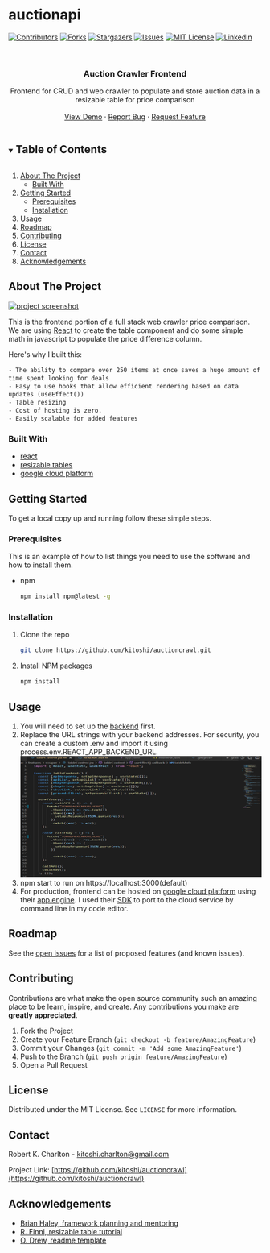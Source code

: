 # auctionapi

[![Contributors][contributors-shield]][contributors-url]
[![Forks][forks-shield]][forks-url]
[![Stargazers][stars-shield]][stars-url]
[![Issues][issues-shield]][issues-url]
[![MIT License][license-shield]][license-url]
[![LinkedIn][linkedin-shield]][linkedin-url]

<!-- PROJECT LOGO -->
<br />
<p align="center">

  <h3 align="center">Auction Crawler Frontend</h3>

  <p align="center">
    Frontend for CRUD and web crawler to populate and store auction data in a resizable table for price comparison
    <br />
    <br />
    <a href="https://tradingfever.com">View Demo</a>
    ·
    <a href="https://github.com/kitoshi/auctioncrawl/issues">Report Bug</a>
    ·
    <a href="https://github.com/kitoshi/auctioncrawl/issues">Request Feature</a>
  </p>
</p>

<!-- TABLE OF CONTENTS -->
<details open="open">
  <summary><h2 style="display: inline-block">Table of Contents</h2></summary>
  <ol>
    <li>
      <a href="#about-the-project">About The Project</a>
      <ul>
        <li><a href="#built-with">Built With</a></li>
      </ul>
    </li>
    <li>
      <a href="#getting-started">Getting Started</a>
      <ul>
        <li><a href="#prerequisites">Prerequisites</a></li>
        <li><a href="#installation">Installation</a></li>
      </ul>
    </li>
    <li><a href="#usage">Usage</a></li>
    <li><a href="#roadmap">Roadmap</a></li>
    <li><a href="#contributing">Contributing</a></li>
    <li><a href="#license">License</a></li>
    <li><a href="#contact">Contact</a></li>
    <li><a href="#acknowledgements">Acknowledgements</a></li>
  </ol>
</details>

<!-- ABOUT THE PROJECT -->

## About The Project

 <a href="https://tradingfever.com">
 <img src="screenshots/projectscreenshot.png" alt="project screenshot" width="480" height="480"></img>
 </a>

This is the frontend portion of a full stack web crawler price comparison. We are using [React](https://reactjs.org/) to create the table component and do some simple math in javascript to populate the price difference column.

Here's why I built this:

    - The ability to compare over 250 items at once saves a huge amount of time spent looking for deals
    - Easy to use hooks that allow efficient rendering based on data updates (useEffect())
    - Table resizing
    - Cost of hosting is zero.
    - Easily scalable for added features

### Built With

- [react](https://reactjs.org/)
- [resizable tables](https://letsbuildui.dev/articles/resizable-tables-with-react-and-css-grid)
- [google cloud platform](https://cloud.google.com/)

<!-- GETTING STARTED -->

## Getting Started

To get a local copy up and running follow these simple steps.

### Prerequisites

This is an example of how to list things you need to use the software and how to install them.

- npm
  ```sh
  npm install npm@latest -g
  ```

### Installation

1. Clone the repo
   ```sh
   git clone https://github.com/kitoshi/auctioncrawl.git
   ```
2. Install NPM packages
   ```sh
   npm install
   ```

<!-- USAGE EXAMPLES -->

## Usage

1. You will need to set up the [backend](https://github.com/kitoshi/auctioncrawl-api) first.
2. Replace the URL strings with your backend addresses. For security, you can create a custom .env and import it using process.env.REACT_APP_BACKEND_URL.
   <br>
   <img src="screenshots/frontendURL.png" alt="URL screenshot" width="480" height="240"></img>
3. npm start to run on https://localhost:3000(default)
4. For production, frontend can be hosted on [google cloud platform](https://cloud.google.com/) using their [app engine](https://cloud.google.com/appengine/docs/standard/nodejs/building-app). I used their [SDK](https://cloud.google.com/sdk) to port to the cloud service by command line in my code editor.

<!-- ROADMAP -->

## Roadmap

See the [open issues](https://github.com/kitoshi/auctioncrawl/issues) for a list of proposed features (and known issues).

<!-- CONTRIBUTING -->

## Contributing

Contributions are what make the open source community such an amazing place to be learn, inspire, and create. Any contributions you make are **greatly appreciated**.

1. Fork the Project
2. Create your Feature Branch (`git checkout -b feature/AmazingFeature`)
3. Commit your Changes (`git commit -m 'Add some AmazingFeature'`)
4. Push to the Branch (`git push origin feature/AmazingFeature`)
5. Open a Pull Request

<!-- LICENSE -->

## License

Distributed under the MIT License. See `LICENSE` for more information.

<!-- CONTACT -->

## Contact

Robert K. Charlton - kitoshi.charlton@gmail.com

Project Link: [https://github.com/kitoshi/auctioncrawl](https://github.com/kitoshi/auctioncrawl)

<!-- ACKNOWLEDGEMENTS -->

## Acknowledgements

- [Brian Haley, framework planning and mentoring](https://github.com/brian-e-haley)
- [R. Finni, resizable table tutorial](https://letsbuildui.dev/articles/resizable-tables-with-react-and-css-grid)
- [O. Drew, readme template](https://github.com/othneildrew/Best-README-Template)

<!-- MARKDOWN LINKS & IMAGES -->
<!-- https://www.markdownguide.org/basic-syntax/#reference-style-links -->

[contributors-shield]: https://img.shields.io/github/contributors/kitoshi/auctioncrawl.svg?style=for-the-badge
[contributors-url]: https://github.com/kitoshi/auctioncrawl/graphs/contributors
[forks-shield]: https://img.shields.io/github/forks/kitoshi/auctioncrawl.svg?style=for-the-badge
[forks-url]: https://github.com/kitoshi/auctioncrawl/network/members
[stars-shield]: https://img.shields.io/github/stars/kitoshi/auctioncrawl.svg?style=for-the-badge
[stars-url]: https://github.com/kitoshi/auctioncrawl/stargazers
[issues-shield]: https://img.shields.io/github/issues/kitoshi/auctioncrawl.svg?style=for-the-badge
[issues-url]: https://github.com/kitoshi/auctioncrawl/issues
[license-shield]: https://img.shields.io/github/license/kitoshi/auctioncrawl.svg?style=for-the-badge
[license-url]: https://github.com/kitoshi/auctioncrawl/blob/master/LICENSE.txt
[linkedin-shield]: https://img.shields.io/badge/-LinkedIn-black.svg?style=for-the-badge&logo=linkedin&colorB=555
[linkedin-url]: https://www.linkedin.com/in/robert-charlton-a791b591/
